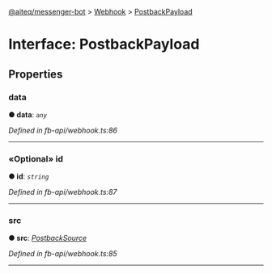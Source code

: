 [@aiteq/messenger-bot](../README.md) > [Webhook](../modules/webhook.md) > [PostbackPayload](../interfaces/webhook.postbackpayload.md)



# Interface: PostbackPayload


## Properties
<a id="data"></a>

###  data

**●  data**:  *`any`* 

*Defined in fb-api/webhook.ts:86*





___

<a id="id"></a>

### «Optional» id

**●  id**:  *`string`* 

*Defined in fb-api/webhook.ts:87*





___

<a id="src"></a>

###  src

**●  src**:  *[PostbackSource](../modules/webhook.postbacksource.md)* 

*Defined in fb-api/webhook.ts:85*





___


